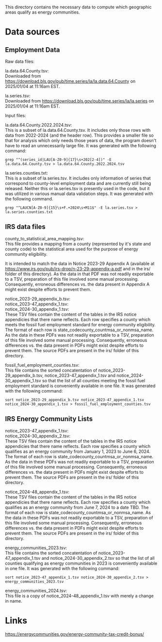 This directory contains the necessary data to compute which geographic areas qualify as energy communities.


# Data sources
## Employment Data
Raw data files:

la.data.64.County.tsv:  
Downloaded from https://download.bls.gov/pub/time.series/la/la.data.64.County on 2025/01/04 at 11:16am EST.

la.series.tsv:  
Downloaded from https://download.bls.gov/pub/time.series/la/la.series on 2025/01/04 at 11:16am EST.

Input files:

la.data.64.County.2022.2024.tsv:  
This is a subset of la.data.64.County.tsv. It includes only those rows with data from 2022-2024
(and the header row). This provides a smaller file so that for analysis which only needs those
years of data, the program doesn't have to read an unnecessarily large file. It was generated
with the following command:

```
grep "^(series_id|LAU[A-Z0-9]{17}\s+202[2-4])" -E la.data.64.County.tsv > la.data.64.County.2022.2024.tsv
```

la.series.counties.txt:  
This is a subset of la.series.tsv. It includes only information of series that correspond to
county-level employment data and are currently still being released. Neither this or
la.series.tsv is presently used in the code, but it was utilized in various manual data
validation steps. It was generated with the following command.

```
grep "^LAUCN[A-Z0-9]{15}\s+F.+2024\s+M11$" -E la.series.tsv > la.series.counties.txt
```

## IRS data files
 county_to_statistical_area_mapping.tsv:  
This file provides a mapping from a county (represented by it's state and county code) to the
statistical area used for the purpose of energy community eligibility.

It is intended to match the data in Notice 2023-29 Appendix A (available at
https://www.irs.gov/pub/irs-drop/n-23-29-appendix-a.pdf and in the irs/ folder of this directory).
As the data in that PDF was not readily exportable to a TSV, preparation of this file
involved some manual processing. Consequently, erroneous differences vs. the data present
in Appendix A might exist despite efforts to prevent them.

notice_2023-29_appendix_b.tsv:  
notice_2023-47_appendix_1.tsv:  
notice_2024-30_appendix_1.tsv:  
These TSV files contain the content of the tables in the IRS notice appendicies that
there name reflects. Each row specifies a county which meets the fossil fuel
employment standard for energy community eligibility. The format of each row is
state_code<tab>county_count<tab>msa_or_nonmsa_name.
As the data in these PDFs was not readily exportable to a TSV, preparation of this file
involved some manual processing. Consequently, erroneous differences vs. the data present
in PDFs might exist despite efforts to prevent them. The source PDFs are present in the irs/
folder of this directory.

fossil_fuel_employment_counties.tsv:  
This file contains the sorted concatentation of notice_2023-29_appendix_b.tsv, notice_2023-47_appendix_1.tsv
and notice_2024-30_appendix_1.tsv so that the list of all counties meeting the fossil fuel
employment standard is conveniently available in one file. It was generated with the following
command:

```
sort notice_2023-29_appendix_b.tsv notice_2023-47_appendix_1.tsv notice_2024-30_appendix_1.tsv > fossil_fuel_employment_counties.tsv
```

## IRS Energy Community Lists
notice_2023-47_appendix_1.tsv:  
notice_2024-30_appendix_2.tsv:  
These TSV files contain the content of the tables in the IRS notice appendicies that
there name reflects. Each row specifies a county which qualifies as an energy community from
January 1, 2023 to June 6, 2024. The format of each row is
state_code<tab>county_count<tab>msa_or_nonmsa_name.
As the data in these PDFs was not readily exportable to a TSV, preparation of this file
involved some manual processing. Consequently, erroneous differences vs. the data present
in PDFs might exist despite efforts to prevent them. The source PDFs are present in the irs/
folder of this directory.

notice_2024-48_appendix_1.tsv:  
These TSV files contain the content of the tables in the IRS notice appendicies that
there name reflects. Each row specifies a county which qualifies as an energy community from
June 7, 2024 to a date TBD. The format of each row is
state_code<tab>county_count<tab>msa_or_nonmsa_name.
As the data in these PDFs was not readily exportable to a TSV, preparation of this file
involved some manual processing. Consequently, erroneous differences vs. the data present
in PDFs might exist despite efforts to prevent them. The source PDFs are present in the irs/
folder of this directory.   

energy_communities_2023.tsv:  
This file contains the sorted concatentation of notice_2023-47_appendix_1.tsv
and notice_2024-30_appendix_2.tsv so that the list of all counties qualifying as energy 
communities in 2023 is conveniently available in one file. It was generated with the following
command:

```
sort notice_2023-47_appendix_1.tsv notice_2024-30_appendix_2.tsv > energy_communities_2023.tsv
```

energy_communities_2024.tsv:  
This file is a copy of notice_2024-48_appendix_1.tsv with merely a change in name.

# Links
https://energycommunities.gov/energy-community-tax-credit-bonus/